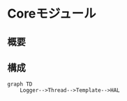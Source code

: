 Coreモジュール
====================
## 概要

## 構成

```mermaid
graph TD
    Logger-->Thread-->Template-->HAL
```
